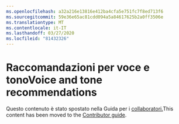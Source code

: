 ```yaml
---
ms.openlocfilehash: a32a216e13816e412ba4cfa5e751fc7f8ed713f6
ms.sourcegitcommit: 59e36e65ac81cdd094a5a84617625b2a0ff3506e
ms.translationtype: MT
ms.contentlocale: it-IT
ms.lasthandoff: 03/27/2020
ms.locfileid: "81432326"
---
```

# <a name="voice-and-tone-recommendations"></a><span data-ttu-id="094be-101">Raccomandazioni per voce e tono</span><span class="sxs-lookup"><span data-stu-id="094be-101">Voice and tone recommendations</span></span>

<span data-ttu-id="094be-102">Questo contenuto è stato spostato nella Guida per i [collaboratori.](https://docs.microsoft.com/contribute/dotnet-voice-tone)</span><span class="sxs-lookup"><span data-stu-id="094be-102">This content has been moved to the [Contributor guide](https://docs.microsoft.com/contribute/dotnet-voice-tone).</span></span>
